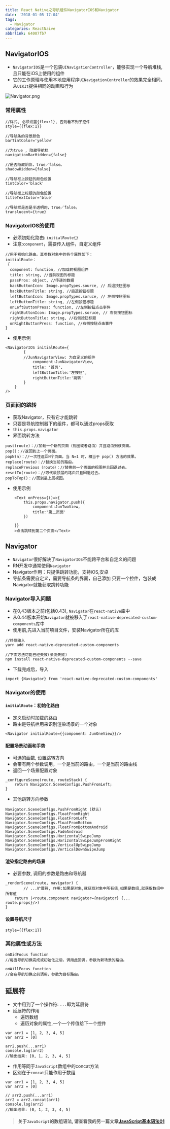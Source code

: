 ```yaml
---
title: React Native之导航组件NavigatorIOS和Navigator
date: '2018-01-05 17:04'
tags:
  - Navigator
categories: ReactNaive
abbrlink: 64007fb7
---
```




## NavigatorIOS
- `NavigatorIOS`是一个包装`UINavigationController`，能够实现一个导航堆栈, 且只能在iOS上使用的组件
- 它的工作原理与使用本地应用程序`UINavigationController`的效果完全相同，从`UIKIt`提供相同的动画和行为
<!-- more -->

![Navigator.png](http://upload-images.jianshu.io/upload_images/4122543-d1e3e673185be43f.png?imageMogr2/auto-orient/strip%7CimageView2/2/w/200)


### 常用属性

```objc
//样式, 必须设置{flex:1}, 否则看不到子控件
style={{flex:1}}

//导航条的背景颜色
barTintColor='yellow'

//为true , 隐藏导航栏
navigationBarHidden={false}

//是否隐藏阴影，true／false。
shadowHidden={false}

//导航栏上按钮的颜色设置
tintColor='black'

//导航栏上标题的颜色设置
titleTextColor='blue'

//导航栏是否是半透明的，true／false。
translucent={true}
```

### NavigatorIOS的使用
- 必须初始化路由: `initialRoute{}`
- 注意:`component`，需要传入组件，自定义组件

```objc
//用于初始化路由。其参数对象中的各个属性如下：
initialRoute：
 {
  component: function, //加载的视图组件
  title: string, //当前视图的标题
  passPros: object, //传递的数据
  backButtonIcon: Image.propTypes.source, // 后退按钮图标
  backButtonTitle: string, //后退按钮标题
  leftButtonIcon: Image.propTypes.soruce, // 左侧按钮图标
  leftButtonTitle: string, //左侧按钮标题
  onLeftButtonPress: function, //左侧按钮点击事件
  rightButtonIcon: Image.propTypes.soruce, // 右侧按钮图标
  rightButtonTitle: string, //右侧按钮标题
  onRightButtonPress: function, //右侧按钮点击事件
}

```

- 使用示例

```objc
<NavigatorIOS initialRoute={
        {
        //JunNavigatorView: 为自定义的组件
            component:JunNavigatorView,
            title: '首页',
            leftButtonTitle:'左按钮',
            rightButtonTitle:'跳转'
        }
    }
/>
```

### 页面间的跳转
- 获取Navigator，只有它才能跳转
- 只要是导航控制器下的组件，都可以通过props获取
- `this.props.navigator`
- 界面跳转方法


```objc
pust(route)：//加载一个新的页面（视图或者路由）并且路由到该页面。
pop()：//返回到上一个页面。
popN(n)：//一次性返回N个页面。当 N=1 时，相当于 pop() 方法的效果。
replace(route)：//替换当前的路由。
replacePrevious（route）：//替换前一个页面的视图并且回退过去。
resetTo(route)：//取代最顶层的路由并且回退过去。
popToTop()：//回到最上层视图。

```

- 使用示例

```objc
    <Text onPress={()=>{
        this.props.navigator.push({
            component:JunTwoView,
            title:'第二页面'
        })

    }}
    >点击跳转到第二个页面</Text>
```

## Navigator
- `Navigator`很好解决了`NavigatorIOS`不能跨平台和自定义的问题
- RN开发中通常使用`Navigator`
- Navigator作用：只提供跳转功能，支持iOS,安卓
- 导航条需要自定义，需要导航条的界面，自己添加
只要一个控件，包装成Navigator就能获取跳转功能

### Navigator导入问题
- 在0,43版本之前(包括0.43), `Navigator`在`react-native`库中
- 从0.44版本开始`Navigator`就被移入了`react-native-deprecated-custom-components`库中
- 使用前,先进入当前项目文件，安装Navigator所在的库

```objc
//终端输入
yarn add react-native-deprecated-custom-components

//下面方法可能已经失效(亲测失败)
npm install react-native-deprecated-custom-components --save
```
- 下载完成后，导入
```
import {Navigator} from 'react-native-deprecated-custom-components'
```

### Navigator的使用
#### `initialRoute`：初始化路由
- 定义启动时加载的路由
- 路由是导航栏用来识别渲染场景的一个对象

```objc
<Navigator initialRoute={{component: JunOneView}}/>
```

#### 配置场景动画和手势
- 可选的函数, 设置跳转方向
- 会带有两个参数调用，一个是当前的路由，一个是当前的路由栈
- 返回一个场景配置对象

```objc
_configureScene(route, routeStack) {
    return Navigator.SceneConfigs.PushFromLeft;
}
```

- 其他跳转方向参数

```objc
Navigator.SceneConfigs.PushFromRight (默认)
Navigator.SceneConfigs.FloatFromRight
Navigator.SceneConfigs.FloatFromLeft
Navigator.SceneConfigs.FloatFromBottom
Navigator.SceneConfigs.FloatFromBottomAndroid
Navigator.SceneConfigs.FadeAndroid
Navigator.SceneConfigs.HorizontalSwipeJump
Navigator.SceneConfigs.HorizontalSwipeJumpFromRight
Navigator.SceneConfigs.VerticalUpSwipeJump
Navigator.SceneConfigs.VerticalDownSwipeJump
```

#### 渲染指定路由的场景
- 必要参数, 调用的参数是路由和导航器

```objc
_renderScene(route, navigator) {
        // ...扩展符, 作用:如果是对象,就获取对象中所有值,如果是数组,就获取数组中所有值
    return (<route.component navigator={navigator} {... route.props}/>)
}

```

#### 设置导航尺寸

```objc
style={{flex:1}}
```

### 其他属性或方法

```objc
onDidFocus function 
//每当导航切换完成或初始化之后，调用此回调，参数为新场景的路由。

onWillFocus function 
//会在导航切换之前调用，参数为目标路由。
```

## 延展符
- 文中用到了一个操作符: `...`即为延展符
- 延展符的作用
  - 遍历数组
  - 遍历对象的属性,一个一个传值给下一个控件
  

```objc
var arr1 = [1, 2, 3, 4, 5]
var arr2 = [0]
        
arr2.push(...arr1)
console.log(arr2)
//输出结果: [0, 1, 2, 3, 4, 5]
```
- 作用等同于`JavaScript`数组中的concat方法
- 区别在于`concat`只能作用于数组

```objc
var arr1 = [1, 2, 3, 4, 5]
var arr2 = [0]

// arr2.push(...arr1)
arr2 = arr2.concat(arr1)
console.log(arr2)
//输出结果: [0, 1, 2, 3, 4, 5]
```

> #### 关于`JavaScript`的数组语法, 请查看我的另一篇文章[JavaScript基本语法01](https://www.titanjun.top/2017/08/09/JavaScript%E5%9F%BA%E6%9C%AC%E8%AF%AD%E6%B3%9501/)
